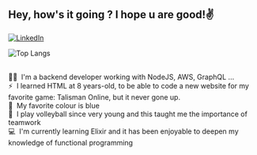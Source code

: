 ## Hey, how's it going ? I hope u are good!:v:

<a href="https://www.linkedin.com/in/gustavo-messagi-63470718b/">
<img alt="LinkedIn" src="https://img.shields.io/badge/-LinkedIn-282A36?style=for-the-badge&logo=Linkedin&logoColor=white)" />
</a>

![Top Langs](https://github-readme-stats.vercel.app/api/top-langs/?username=gus-messagi&theme=radical&layout=compact)

<br/>:man_technologist:&nbsp; I'm a backend developer working with NodeJS, AWS, GraphQL ...
<br/>⚡&nbsp; I learned HTML at 8 years-old, to be able to code a new website for my favorite game: Talisman Online, but it never gone up.
<br/>:blue_heart:&nbsp; My favorite colour is blue
<br/>:volleyball:&nbsp; I play volleyball since very young and this taught me the importance of teamwork
<br/>:computer:&nbsp; I'm currently learning Elixir and it has been enjoyable to deepen my knowledge of functional programming
<!--
**gus-messagi/gus-messagi** is a ✨ _special_ ✨ repository because its `README.md` (this file) appears on your GitHub profile.

Here are some ideas to get you started:

- 🔭 I’m currently working on ...
- 🌱 I’m currently learning ...
- 👯 I’m looking to collaborate on ...
- 🤔 I’m looking for help with ...
- 💬 Ask me about ...
- 📫 How to reach me: ...
- 😄 Pronouns: ...
- ⚡ Fun fact: ...
-->
